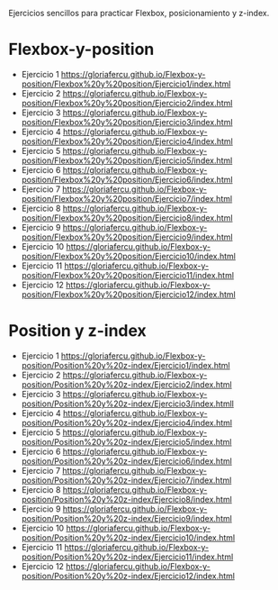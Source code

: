 
Ejercicios sencillos para practicar Flexbox, posicionamiento y z-index.

# Flexbox-y-position

* Ejercicio 1
  https://gloriafercu.github.io/Flexbox-y-position/Flexbox%20y%20position/Ejercicio1/index.html
* Ejercicio 2
  https://gloriafercu.github.io/Flexbox-y-position/Flexbox%20y%20position/Ejercicio2/index.html
* Ejercicio 3
  https://gloriafercu.github.io/Flexbox-y-position/Flexbox%20y%20position/Ejercicio3/index.html
* Ejercicio 4
  https://gloriafercu.github.io/Flexbox-y-position/Flexbox%20y%20position/Ejercicio4/index.html
* Ejercicio 5
  https://gloriafercu.github.io/Flexbox-y-position/Flexbox%20y%20position/Ejercicio5/index.html
* Ejercicio 6
  https://gloriafercu.github.io/Flexbox-y-position/Flexbox%20y%20position/Ejercicio6/index.html
* Ejercicio 7
  https://gloriafercu.github.io/Flexbox-y-position/Flexbox%20y%20position/Ejercicio7/index.html
* Ejercicio 8
  https://gloriafercu.github.io/Flexbox-y-position/Flexbox%20y%20position/Ejercicio8/index.html
* Ejercicio 9
  https://gloriafercu.github.io/Flexbox-y-position/Flexbox%20y%20position/Ejercicio9/index.html
* Ejercicio 10
  https://gloriafercu.github.io/Flexbox-y-position/Flexbox%20y%20position/Ejercicio10/index.html
* Ejercicio 11
  https://gloriafercu.github.io/Flexbox-y-position/Flexbox%20y%20position/Ejercicio11/index.html
* Ejercicio 12
  https://gloriafercu.github.io/Flexbox-y-position/Flexbox%20y%20position/Ejercicio12/index.html
  
# Position y z-index

* Ejercicio 1
  https://gloriafercu.github.io/Flexbox-y-position/Position%20y%20z-index/Ejercicio1/index.html
* Ejercicio 2
  https://gloriafercu.github.io/Flexbox-y-position/Position%20y%20z-index/Ejercicio2/index.html
* Ejercicio 3
  https://gloriafercu.github.io/Flexbox-y-position/Position%20y%20z-index/Ejercicio3/index.htmll
* Ejercicio 4
  https://gloriafercu.github.io/Flexbox-y-position/Position%20y%20z-index/Ejercicio4/index.html
* Ejercicio 5
  https://gloriafercu.github.io/Flexbox-y-position/Position%20y%20z-index/Ejercicio5/index.html
* Ejercicio 6
  https://gloriafercu.github.io/Flexbox-y-position/Position%20y%20z-index/Ejercicio6/index.html
* Ejercicio 7
  https://gloriafercu.github.io/Flexbox-y-position/Position%20y%20z-index/Ejercicio7/index.html
* Ejercicio 8
  https://gloriafercu.github.io/Flexbox-y-position/Position%20y%20z-index/Ejercicio8/index.html
* Ejercicio 9
  https://gloriafercu.github.io/Flexbox-y-position/Position%20y%20z-index/Ejercicio9/index.html
* Ejercicio 10
  https://gloriafercu.github.io/Flexbox-y-position/Position%20y%20z-index/Ejercicio10/index.html
* Ejercicio 11 
  https://gloriafercu.github.io/Flexbox-y-position/Position%20y%20z-index/Ejercicio11/index.html
* Ejercicio 12
  https://gloriafercu.github.io/Flexbox-y-position/Position%20y%20z-index/Ejercicio12/index.html





